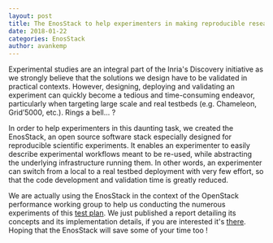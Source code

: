 ```yaml
---
layout: post
title: The EnosStack to help experimenters in making reproducible research
date: 2018-01-22
categories: EnosStack
author: avankemp
---
```


Experimental studies are an integral part of the Inria's Discovery initiative as we strongly believe that the solutions we design have to be validated in practical contexts. However, designing, deploying and validating an experiment can quickly become a tedious and time-consuming endeavor, particularly when targeting large scale and real testbeds (e.g. Chameleon, Grid’5000, etc.). Rings a bell... ?

In order to help experimenters in this daunting task, we created the EnosStack, an open source software stack especially designed for reproducible scientific experiments. It enables an experimenter to easily  describe experimental  workflows meant to be re-used, while  abstracting  the  underlying  infrastructure  running  them. In other words, an experimenter can switch from  a  local  to  a  real  testbed deployment with very few effort, so that the code development and validation time is greatly reduced.


We are actually using the EnosStack in the context of the OpenStack performance working group to help us conducting the numerous experiments of this [test plan](https://review.openstack.org/#/c/491818/).
We just published a report detailing its concepts and its implementation details, if you are interested it's [there](https://hal.inria.fr/hal-01689726).
Hoping that the EnosStack will save some of your time too !







